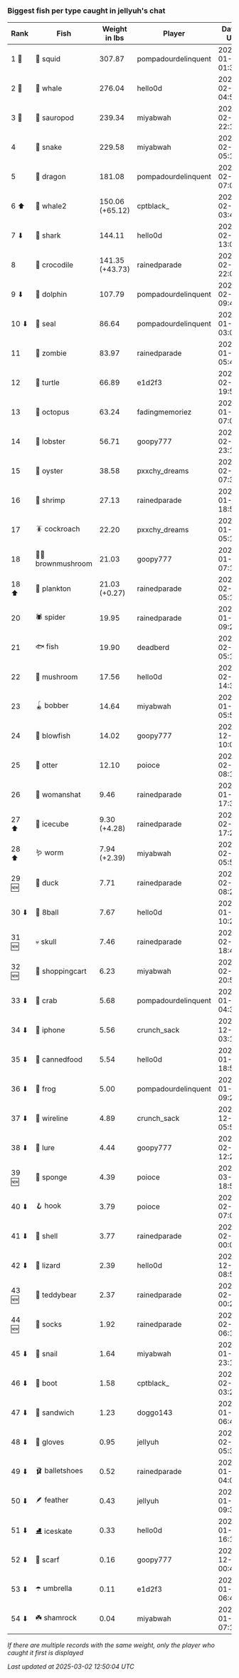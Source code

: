 ### Biggest fish per type caught in jellyuh's chat
| Rank | Fish | Weight in lbs | Player | Date in UTC |
|------|--------|-----------|---------|------|
| 1 🥇  | 🦑 squid | 307.87 | pompadourdelinquent | 2025-01-06 01:33:12 |
| 2 🥈  | 🐳 whale | 276.04 | hello0d | 2025-02-14 04:56:39 |
| 3 🥉  | 🦕 sauropod | 239.34 | miyabwah | 2025-02-19 22:11:04 |
| 4  | 🐍 snake | 229.58 | miyabwah | 2025-02-17 05:17:00 |
| 5  | 🐉 dragon | 181.08 | pompadourdelinquent | 2025-02-06 07:05:50 |
| 6 ⬆ | 🐋 whale2 | 150.06 (+65.12) | cptblack_ | 2025-02-24 03:41:43 |
| 7 ⬇ | 🦈 shark | 144.11 | hello0d | 2025-02-03 13:01:52 |
| 8  | 🐊 crocodile | 141.35 (+43.73) | rainedparade | 2025-02-27 22:08:19 |
| 9 ⬇ | 🐬 dolphin | 107.79 | pompadourdelinquent | 2025-02-08 09:49:40 |
| 10 ⬇ | 🦭 seal | 86.64 | pompadourdelinquent | 2025-01-26 03:04:32 |
| 11  | 🧟 zombie | 83.97 | rainedparade | 2025-01-25 05:40:47 |
| 12  | 🐢 turtle | 66.89 | e1d2f3 | 2025-02-16 19:53:45 |
| 13  | 🐙 octopus | 63.24 | fadingmemoriez | 2025-01-02 07:08:13 |
| 14  | 🦞 lobster | 56.71 | goopy777 | 2025-02-01 23:18:54 |
| 15  | 🦪 oyster | 38.58 | pxxchy_dreams | 2025-02-01 07:31:23 |
| 16  | 🦐 shrimp | 27.13 | rainedparade | 2025-01-08 18:56:43 |
| 17  | 🪳 cockroach | 22.20 | pxxchy_dreams | 2025-01-07 05:10:41 |
| 18  | 🍄‍🟫 brownmushroom | 21.03 | goopy777 | 2025-01-14 07:15:13 |
| 18 ⬆ | 🦠 plankton | 21.03 (+0.27) | rainedparade | 2025-02-25 05:17:44 |
| 20  | 🕷️ spider | 19.95 | rainedparade | 2025-01-29 09:22:19 |
| 21  | 🐟 fish | 19.90 | deadberd | 2025-02-06 05:16:44 |
| 22  | 🍄 mushroom | 17.56 | hello0d | 2025-02-17 14:35:51 |
| 23  | 🪀 bobber | 14.64 | miyabwah | 2025-01-28 05:54:27 |
| 24  | 🐡 blowfish | 14.02 | goopy777 | 2024-12-21 10:09:39 |
| 25  | 🦦 otter | 12.10 | poioce | 2025-02-05 08:19:39 |
| 26  | 👒 womanshat | 9.46 | rainedparade | 2025-01-25 17:36:59 |
| 27 ⬆ | 🧊 icecube | 9.30 (+4.28) | rainedparade | 2025-02-24 17:25:34 |
| 28 ⬆ | 🪱 worm | 7.94 (+2.39) | miyabwah | 2025-02-25 05:58:02 |
| 29 🆕 | 🦆 duck | 7.71 | rainedparade | 2025-02-24 08:22:44 |
| 30 ⬇ | 🎱 8ball | 7.67 | hello0d | 2025-01-04 10:24:32 |
| 31 🆕 | 💀 skull | 7.46 | rainedparade | 2025-02-27 18:49:58 |
| 32 🆕 | 🛒 shoppingcart | 6.23 | miyabwah | 2025-02-23 20:58:02 |
| 33 ⬇ | 🦀 crab | 5.68 | pompadourdelinquent | 2025-01-18 04:37:33 |
| 34 ⬇ | 📱 iphone | 5.56 | crunch_sack | 2024-12-28 03:13:01 |
| 35 ⬇ | 🥫 cannedfood | 5.54 | hello0d | 2025-01-17 18:54:35 |
| 36 ⬇ | 🐸 frog | 5.00 | pompadourdelinquent | 2025-01-11 09:22:58 |
| 37 ⬇ | 🧵 wireline | 4.89 | crunch_sack | 2024-12-22 05:57:03 |
| 38 ⬇ | 🎏 lure | 4.44 | goopy777 | 2025-02-03 12:24:24 |
| 39 🆕 | 🧽 sponge | 4.39 | poioce | 2025-03-01 18:53:12 |
| 40 ⬇ | 🪝 hook | 3.79 | poioce | 2025-02-10 07:07:31 |
| 41 ⬇ | 🐚 shell | 3.77 | rainedparade | 2025-02-03 00:08:34 |
| 42 ⬇ | 🦎 lizard | 2.39 | hello0d | 2024-12-26 08:59:12 |
| 43 🆕 | 🧸 teddybear | 2.37 | rainedparade | 2025-02-28 00:29:01 |
| 44 🆕 | 🧦 socks | 1.92 | rainedparade | 2025-02-26 06:14:53 |
| 45 ⬇ | 🐌 snail | 1.64 | miyabwah | 2025-01-24 23:18:03 |
| 46 ⬇ | 👢 boot | 1.58 | cptblack_ | 2025-02-20 03:26:38 |
| 47 ⬇ | 🥪 sandwich | 1.23 | doggo143 | 2025-01-30 06:42:05 |
| 48 ⬇ | 🧤 gloves | 0.95 | jellyuh | 2025-02-19 05:34:02 |
| 49 ⬇ | 🩰 balletshoes | 0.52 | rainedparade | 2025-01-25 04:09:12 |
| 50 ⬇ | 🪶 feather | 0.43 | jellyuh | 2025-01-02 09:31:14 |
| 51 ⬇ | ⛸️ iceskate | 0.33 | hello0d | 2025-01-12 16:12:14 |
| 52 ⬇ | 🧣 scarf | 0.16 | goopy777 | 2024-12-29 00:40:05 |
| 53 ⬇ | ☂️ umbrella | 0.11 | e1d2f3 | 2025-01-30 06:43:56 |
| 54 ⬇ | ☘️ shamrock | 0.04 | miyabwah | 2025-01-26 07:15:25 |

_If there are multiple records with the same weight, only the player who caught it first is displayed_

_Last updated at 2025-03-02 12:50:04 UTC_